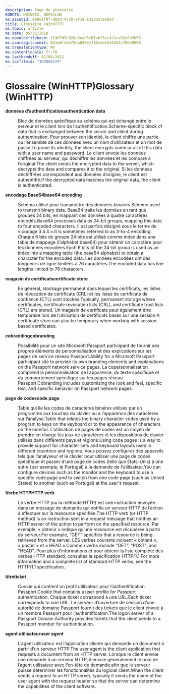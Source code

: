 ```yaml
---
description: Page de glossaire
ROBOTS: NOINDEX, NOFOLLOW
ms.assetid: 08951f9f-d03d-4720-8f18-1413ba72e93d
title: Glossaire (WinHTTP)
ms.topic: article
ms.date: 05/31/2018
ms.openlocfilehash: f74d707c828a9eeb5f07ebf3ec3c1ca92a9d2b58
ms.sourcegitcommit: 831e8f3db78ab820e1710cede244553c70e50500
ms.translationtype: MT
ms.contentlocale: fr-FR
ms.lasthandoff: 01/08/2021
ms.locfileid: "103866229"
---
```

# <a name="glossary-winhttp"></a><span data-ttu-id="5d4c8-103">Glossaire (WinHTTP)</span><span class="sxs-lookup"><span data-stu-id="5d4c8-103">Glossary (WinHTTP)</span></span>

<dl> <dt>

<span data-ttu-id="5d4c8-104"><span id="term_authentication_data"></span><span id="TERM_AUTHENTICATION_DATA"></span>**données d’authentification**</span><span class="sxs-lookup"><span data-stu-id="5d4c8-104"><span id="term_authentication_data"></span><span id="TERM_AUTHENTICATION_DATA"></span>**authentication data**</span></span>
</dt> <dd>

<span data-ttu-id="5d4c8-105">Bloc de données spécifique au schéma qui est échangé entre le serveur et le client lors de l’authentification.</span><span class="sxs-lookup"><span data-stu-id="5d4c8-105">Scheme-specific block of data that is exchanged between the server and client during authentication.</span></span> <span data-ttu-id="5d4c8-106">Pour prouver son identité, le client chiffre une partie ou l’ensemble de ces données avec un nom d’utilisateur et un mot de passe.</span><span class="sxs-lookup"><span data-stu-id="5d4c8-106">To prove its identity, the client encrypts some or all of this data with a user name and password.</span></span> <span data-ttu-id="5d4c8-107">Le client envoie les données chiffrées au serveur, qui déchiffre les données et les compare à l’original.</span><span class="sxs-lookup"><span data-stu-id="5d4c8-107">The client sends the encrypted data to the server, which decrypts the data and compares it to the original.</span></span> <span data-ttu-id="5d4c8-108">Si les données déchiffrées correspondent aux données d’origine, le client est authentifié.</span><span class="sxs-lookup"><span data-stu-id="5d4c8-108">If the decrypted data matches the original data, the client is authenticated.</span></span>

</dd> <dt>

<span data-ttu-id="5d4c8-109"><span id="term_base64_encoding"></span><span id="TERM_BASE64_ENCODING"></span>**encodage Base64**</span><span class="sxs-lookup"><span data-stu-id="5d4c8-109"><span id="term_base64_encoding"></span><span id="TERM_BASE64_ENCODING"></span>**base64 encoding**</span></span>
</dt> <dd>

<span data-ttu-id="5d4c8-110">Schéma utilisé pour transmettre des données binaires.</span><span class="sxs-lookup"><span data-stu-id="5d4c8-110">Scheme used to transmit binary data.</span></span> <span data-ttu-id="5d4c8-111">Base64 traite les données en tant que groupes 24 bits, en mappant ces données à quatre caractères encodés.</span><span class="sxs-lookup"><span data-stu-id="5d4c8-111">Base64 processes data as 24-bit groups, mapping this data to four encoded characters.</span></span> <span data-ttu-id="5d4c8-112">Il est parfois désigné sous le terme de « codage 3 à 4 ».</span><span class="sxs-lookup"><span data-stu-id="5d4c8-112">It is sometimes referred to as 3-to-4 encoding.</span></span> <span data-ttu-id="5d4c8-113">Chaque 6 bits du groupe 24 bits est utilisé comme index dans une table de mappage (l’alphabet base64) pour obtenir un caractère pour les données encodées.</span><span class="sxs-lookup"><span data-stu-id="5d4c8-113">Each 6 bits of the 24-bit group is used as an index into a mapping table (the base64 alphabet) to obtain a character for the encoded data.</span></span> <span data-ttu-id="5d4c8-114">Les données encodées ont des longueurs de ligne limitées à 76 caractères.</span><span class="sxs-lookup"><span data-stu-id="5d4c8-114">The encoded data has line lengths limited to 76 characters.</span></span>

</dd> <dt>

<span data-ttu-id="5d4c8-115"><span id="term_certificate_store"></span><span id="TERM_CERTIFICATE_STORE"></span>**magasin de certificats**</span><span class="sxs-lookup"><span data-stu-id="5d4c8-115"><span id="term_certificate_store"></span><span id="TERM_CERTIFICATE_STORE"></span>**certificate store**</span></span>
</dt> <dd>

<span data-ttu-id="5d4c8-116">En général, stockage permanent dans lequel les certificats, les listes de révocation de certificats (CRL) et les listes de certificats de confiance (CTL) sont stockés.</span><span class="sxs-lookup"><span data-stu-id="5d4c8-116">Typically, permanent storage where certificates, certificate revocation lists (CRL), and certificate trust lists (CTL) are stored.</span></span> <span data-ttu-id="5d4c8-117">Un magasin de certificats peut également être temporaire lors de l’utilisation de certificats basés sur une session.</span><span class="sxs-lookup"><span data-stu-id="5d4c8-117">A certificate store can also be temporary when working with session-based certificates.</span></span>

</dd> <dt>

<span data-ttu-id="5d4c8-118"><span id="term_cobranding"></span><span id="TERM_COBRANDING"></span>**cobranding**</span><span class="sxs-lookup"><span data-stu-id="5d4c8-118"><span id="term_cobranding"></span><span id="TERM_COBRANDING"></span>**cobranding**</span></span>
</dt> <dd>

<span data-ttu-id="5d4c8-119">Possibilité pour un site Microsoft Passport participant de fournir ses propres éléments de personnalisation et des explications sur les pages de service réseau Passport.</span><span class="sxs-lookup"><span data-stu-id="5d4c8-119">Ability for a Microsoft Passport participant site to provide its own branding elements and explanations on the Passport network service pages.</span></span> <span data-ttu-id="5d4c8-120">La copersonnalisation comprend la personnalisation de l’apparence, du texte spécifique et du comportement spécifique sur les pages réseau Passport.</span><span class="sxs-lookup"><span data-stu-id="5d4c8-120">Cobranding includes customizing the look and feel, specific text, and specific behavior on Passport network pages.</span></span>

</dd> <dt>

<span data-ttu-id="5d4c8-121"><span id="term_code_page"></span><span id="TERM_CODE_PAGE"></span>**page de codes**</span><span class="sxs-lookup"><span data-stu-id="5d4c8-121"><span id="term_code_page"></span><span id="TERM_CODE_PAGE"></span>**code page**</span></span>
</dt> <dd>

<span data-ttu-id="5d4c8-122">Table qui lie les codes de caractères binaires utilisés par un programme aux touches du clavier ou à l’apparence des caractères sur l’analyse.</span><span class="sxs-lookup"><span data-stu-id="5d4c8-122">Table that relates the binary character codes used by a program to keys on the keyboard or to the appearance of characters on the monitor.</span></span> <span data-ttu-id="5d4c8-123">L’utilisation de pages de codes est un moyen de prendre en charge les jeux de caractères et les dispositions de clavier utilisés dans différents pays et régions.</span><span class="sxs-lookup"><span data-stu-id="5d4c8-123">Using code pages is a way to provide support for character sets and keyboard layouts used in different countries and regions.</span></span> <span data-ttu-id="5d4c8-124">Vous pouvez configurer des appareils tels que l’analyseur et le clavier pour utiliser une page de codes spécifique et passer d’une page de codes (telle que États-Unis) à une autre (par exemple, le Portugal) à la demande de l’utilisateur.</span><span class="sxs-lookup"><span data-stu-id="5d4c8-124">You can configure devices such as the monitor and the keyboard to use a specific code page and to switch from one code page (such as United States) to another (such as Portugal) at the user's request.</span></span>

</dd> <dt>

<span data-ttu-id="5d4c8-125"><span id="term_http_verb"></span><span id="TERM_HTTP_VERB"></span>**Verbe HTTP**</span><span class="sxs-lookup"><span data-stu-id="5d4c8-125"><span id="term_http_verb"></span><span id="TERM_HTTP_VERB"></span>**HTTP verb**</span></span>
</dt> <dd>

<span data-ttu-id="5d4c8-126">Le verbe HTTP (ou la méthode HTTP) est une instruction envoyée dans un message de demande qui notifie un serveur HTTP de l’action à effectuer sur la ressource spécifiée.</span><span class="sxs-lookup"><span data-stu-id="5d4c8-126">The HTTP verb (or HTTP method) is an instruction sent in a request message that notifies an HTTP server of the action to perform on the specified resource.</span></span> <span data-ttu-id="5d4c8-127">Par exemple, « obtenir » indique qu’une ressource est récupérée à partir du serveur.</span><span class="sxs-lookup"><span data-stu-id="5d4c8-127">For example, "GET" specifies that a resource is being retrieved from the server.</span></span> <span data-ttu-id="5d4c8-128">LES verbes courants incluent « obtient », « poster » et « HEAD ».</span><span class="sxs-lookup"><span data-stu-id="5d4c8-128">Common verbs include "GET", "POST", and "HEAD".</span></span> <span data-ttu-id="5d4c8-129">Pour plus d’informations et pour obtenir la liste complète des verbes HTTP standard, consultez la spécification HTTP/1.1.</span><span class="sxs-lookup"><span data-stu-id="5d4c8-129">For more information and a complete list of standard HTTP verbs, see the HTTP/1.1 specification.</span></span>

</dd> <dt>

<span data-ttu-id="5d4c8-130"><span id="term_ticket"></span><span id="TERM_TICKET"></span>**titre**</span><span class="sxs-lookup"><span data-stu-id="5d4c8-130"><span id="term_ticket"></span><span id="TERM_TICKET"></span>**ticket**</span></span>
</dt> <dd>

<span data-ttu-id="5d4c8-131">Cookie qui contient un profil utilisateur pour l’authentification Passport.</span><span class="sxs-lookup"><span data-stu-id="5d4c8-131">Cookie that contains a user profile for Passport authentication.</span></span> <span data-ttu-id="5d4c8-132">Chaque ticket correspond à une URL.</span><span class="sxs-lookup"><span data-stu-id="5d4c8-132">Each ticket corresponds to one URL.</span></span> <span data-ttu-id="5d4c8-133">Le serveur d’ouverture de session d’une autorité de domaine Passport fournit des tickets que le client envoie à un membre Passport pour l’authentification.</span><span class="sxs-lookup"><span data-stu-id="5d4c8-133">The logon server of a Passport Domain Authority provides tickets that the client sends to a Passport member for authentication.</span></span>

</dd> <dt>

<span data-ttu-id="5d4c8-134"><span id="term_user_agent"></span><span id="TERM_USER_AGENT"></span>**agent utilisateur**</span><span class="sxs-lookup"><span data-stu-id="5d4c8-134"><span id="term_user_agent"></span><span id="TERM_USER_AGENT"></span>**user agent**</span></span>
</dt> <dd>

<span data-ttu-id="5d4c8-135">L’agent utilisateur est l’application cliente qui demande un document à partir d’un serveur HTTP.</span><span class="sxs-lookup"><span data-stu-id="5d4c8-135">The user agent is the client application that requests a document from an HTTP server.</span></span> <span data-ttu-id="5d4c8-136">Lorsque le client envoie une demande à un serveur HTTP, il envoie généralement le nom de l’agent utilisateur avec l’en-tête de demande afin que le serveur puisse déterminer les fonctionnalités du logiciel client.</span><span class="sxs-lookup"><span data-stu-id="5d4c8-136">When the client sends a request to an HTTP server, typically it sends the name of the user agent with the request header so that the server can determine the capabilities of the client software.</span></span>

</dd> </dl>

 

 



